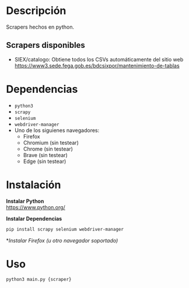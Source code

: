 # Descripción

Scrapers hechos en python.

## Scrapers disponibles

- SIEX/catalogo: Obtiene todos los CSVs automáticamente del sitio web <https://www3.sede.fega.gob.es/bdcsixpor/mantenimiento-de-tablas>

# Dependencias

- `python3`
- `scrapy`
- `selenium`
- `webdriver-manager`
- Uno de los siguienes navegadores:
	- Firefox
	- Chromium (sin testear)
	- Chrome (sin testear)
	- Brave (sin testear)
	- Edge (sin testear)

# Instalación

**Instalar Python**  
<https://www.python.org/>

**Instalar Dependencias**
```sh
pip install scrapy selenium webdriver-manager
```

**Instalar Firefox (u otro navegador soportado)* 

# Uso

```sh
python3 main.py {scraper}
```
